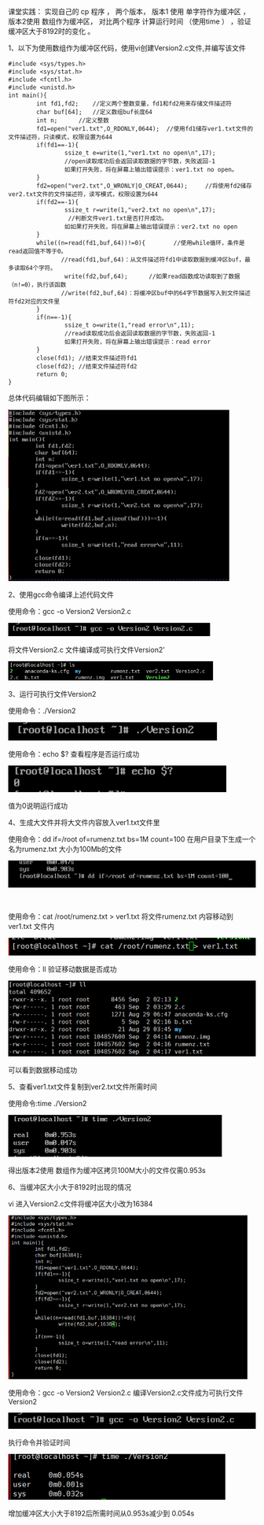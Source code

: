 课堂实践： 实现自己的 cp 程序 ， 两个版本， 版本1 使用 单字符作为缓冲区 ， 版本2使用 数组作为缓冲区， 对比两个程序 计算运行时间 （使用time ） ，验证缓冲区大于8192时的变化 。 

1、以下为使用数组作为缓冲区代码，使用vi创建Version2.c文件,并编写该文件

```
#include <sys/types.h>
#include <sys/stat.h>
#include <fcntl.h>
#include <unistd.h>
int main(){
        int fd1,fd2;    //定义两个整数变量，fd1和fd2用来存储文件描述符
        char buf[64];   //定义数组buf长度64
        int n; 		//定义整数
        fd1=open("ver1.txt",O_RDONLY,0644);  //使用fd1储存ver1.txt文件的文件描述符，只读模式，权限设置为644
        if(fd1==-1){             
                ssize_t e=write(1,"ver1.txt no open\n",17);    
                //open读取成功后会返回读取数据的字节数，失败返回-1
                如果打开失败，将在屏幕上输出错误提示：ver1.txt no open。
        }
        fd2=open("ver2.txt",O_WRONLY|O_CREAT,0644);		//将使用fd2储存ver2.txt文件的文件描述符，读写模式，权限设置为644
        if(fd2==-1){
                ssize_t r=write(1,"ver2.txt no open\n",17);
                 //判断文件ver1.txt是否打开成功。
                如如果打开失败，将在屏幕上输出错误提示：ver2.txt no open
        }
        while((n=read(fd1,buf,64))!=0){        //使用while循环，条件是read返回值不等于0。
        	   //read(fd1,buf,64)：从文件描述符fd1中读取数据到缓冲区buf，最多读取64个字符。
                write(fd2,buf,64);      //如果read函数成功读取到了数据（n!=0），执行该函数
               //write(fd2,buf,64)：将缓冲区buf中的64字节数据写入到文件描述符fd2对应的文件里
        }
        if(n==-1){
                ssize_t o=write(1,"read error\n",11);
                //read读取成功后会返回读取数据的字节数，失败返回-1
                如果打开失败，将在屏幕上输出错误提示：read error
        }
        close(fd1); //结束文件描述符fd1
        close(fd2); //结束文件描述符fd2
        return 0; 
}

```

总体代码编辑如下图所示：

<img src="第0组9月2日作业/07afd6d2c40aac3073c61b7f4a8548b.png" alt="07afd6d2c40aac3073c61b7f4a8548b" style="zoom:67%;" />

2、使用gcc命令编译上述代码文件

使用命令：gcc -o Version2 Version2.c

![4da69e6078b8390251582933910889b](第0组9月2日作业/4da69e6078b8390251582933910889b.png)

将文件Version2.c 文件编译成可执行文件Version2'

<img src="第0组9月2日作业/71e219fb0ec5799221b201cc7a9bc31.png" alt="71e219fb0ec5799221b201cc7a9bc31" style="zoom:67%;" />

3、运行可执行文件Version2

使用命令：./Version2

<img src="第0组9月2日作业/53e88d6536eadb475b477bf9e247ad7.png" alt="53e88d6536eadb475b477bf9e247ad7" style="zoom:150%;" />

使用命令：echo $? 查看程序是否运行成功

<img src="第0组9月2日作业/c08398585c66c1c39dd606dca3ce680.png" alt="c08398585c66c1c39dd606dca3ce680" style="zoom:150%;" />

值为0说明运行成功

4、生成大文件并将大文件内容放入ver1.txt文件里

使用命令：dd	if=/root of=rumenz.txt bs=1M count=100 在用户目录下生成一个名为rumenz.txt 大小为100Mb的文件

<img src="第0组9月2日作业/cd958e22d9ae83bd750915731b96e0e.png" alt="cd958e22d9ae83bd750915731b96e0e" style="zoom:150%;" />

​	

使用命令：cat  /root/rumenz.txt > ver1.txt 将文件rumenz.txt 内容移动到ver1.txt 文件内

<img src="第0组9月2日作业/3b1bce199d8845f654a0f757db407d2.png" alt="3b1bce199d8845f654a0f757db407d2" style="zoom:150%;" />

使用命令：ll  验证移动数据是否成功

<img src="第0组9月2日作业/5bce6d416264a4a4163bca70d0a4217.png" alt="5bce6d416264a4a4163bca70d0a4217" style="zoom:80%;" />

可以看到数据移动成功

5、查看ver1.txt文件复制到ver2.txt文件所需时间

使用命令:time ./Version2

![4ff0c816b8408cb9f16c0830e2dbe98](第0组9月2日作业/4ff0c816b8408cb9f16c0830e2dbe98.png)

得出版本2使用 数组作为缓冲区拷贝100M大小的文件仅需0.953s

6、当缓冲区大小大于8192时出现的情况

vi 进入Version2.c文件将缓冲区大小改为16384

<img src="第0组9月2日作业/95cc5d597acbd9c683492408f06a47e.png" alt="95cc5d597acbd9c683492408f06a47e" style="zoom:67%;" />

使用命令：gcc -o Version2 Version2.c 编译Version2.c文件成为可执行文件Version2



<img src="第0组9月2日作业/4da69e6078b8390251582933910889b.png" alt="4da69e6078b8390251582933910889b" style="zoom: 150%;" />

执行命令并验证时间

![d9f92a9829491728399c25438bf50ac](第0组9月2日作业/d9f92a9829491728399c25438bf50ac.png)

增加缓冲区大小大于8192后所需时间从0.953s减少到 0.054s









